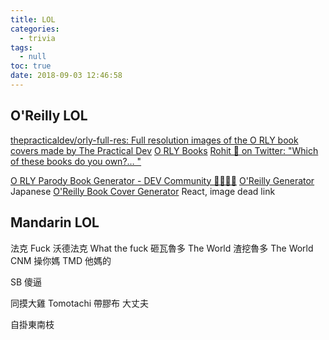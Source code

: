 ```yaml
---
title: LOL
categories:
  - trivia
tags:
  - null
toc: true
date: 2018-09-03 12:46:58
---
```


## O'Reilly LOL

[thepracticaldev/orly-full-res: Full resolution images of the O RLY book covers made by The Practical Dev](https://github.com/thepracticaldev/orly-full-res)
[O RLY Books](https://www.reddit.com/r/orlybooks/)
[Rohit 🤯 on Twitter: "Which of these books do you own?… "](https://twitter.com/romiem/status/1030438339390910464)

[O RLY Parody Book Generator - DEV Community 👩‍💻👨‍💻](https://dev.to/rly)
[O'Reilly Generator](http://oreilly-generator.com/) Japanese
[O'Reilly Book Cover Generator](https://codepen.io/proudlygeek/pen/vGjgqO) React, image dead link

## Mandarin LOL

法克 Fuck
沃德法克 What the fuck
砸瓦魯多 The World
渣挖魯多 The World
CNM 操你媽
TMD 他媽的

SB 傻逼

同摸大雞 Tomotachi
帶膠布 大丈夫

自掛東南枝
